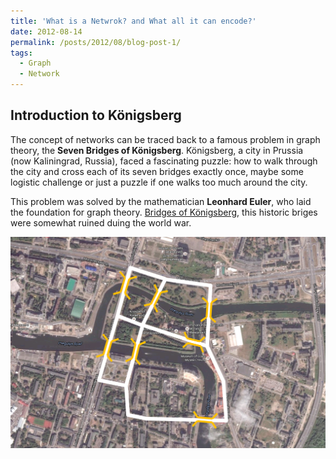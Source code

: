 ```yaml
---
title: 'What is a Netwrok? and What all it can encode?'
date: 2012-08-14
permalink: /posts/2012/08/blog-post-1/
tags:
  - Graph
  - Network
---
```


## Introduction to Königsberg

The concept of networks can be traced back to a famous problem in graph theory, the **Seven Bridges of Königsberg**. Königsberg, a city in Prussia (now Kaliningrad, Russia), faced a fascinating puzzle: how to walk through the city and cross each of its seven bridges exactly once, maybe some logistic challenge or just a puzzle if one walks too much around the city. 

This problem was solved by the mathematician **Leonhard Euler**, who laid the foundation for graph theory. [Bridges of Königsberg](https://en.wikipedia.org/wiki/Seven_Bridges_of_K%C3%B6nigsberg#:~:text=Two%20of%20the%20seven%20original,one%20was%20rebuilt%20in%201935), this historic briges were somewhat ruined duing the world war.

<!-- ![Seven Bridges of Königsberg](images/7-bridges-of-Konigsberg-Map.png) -->
![Seven Bridges of Königsberg](/images/7-bridges-of-Konigsberg-Map.png)



<!-- This is a sample blog post. Lorem ipsum I can't remember the rest of lorem ipsum and don't have an internet connection right now. Testing testing testing this blog post. Blog posts are cool.

Headings are cool
======

You can have many headings
======

Aren't headings cool?
------ -->